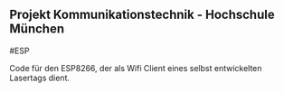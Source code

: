 ## Projekt Kommunikationstechnik - Hochschule München

#ESP

Code für den ESP8266, der als Wifi Client eines selbst entwickelten Lasertags dient.